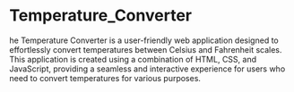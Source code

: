 # Temperature_Converter
he Temperature Converter is a user-friendly web application designed to effortlessly convert temperatures between Celsius and Fahrenheit scales. This application is created using a combination of HTML, CSS, and JavaScript, providing a seamless and interactive experience for users who need to convert temperatures for various purposes.
